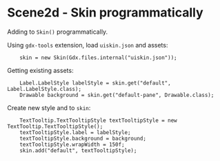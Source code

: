 # Scene2d - Skin programmatically

Adding to `Skin()` programmatically.

Using `gdx-tools` extension, load `uiskin.json` and assets:

```
    skin = new Skin(Gdx.files.internal("uiskin.json"));
```

Getting existing assets:

```
    Label.LabelStyle labelStyle = skin.get("default", Label.LabelStyle.class);
    Drawable background = skin.get("default-pane", Drawable.class);
```

Create new style and to `skin`:

```
    TextTooltip.TextTooltipStyle textTooltipStyle = new TextTooltip.TextTooltipStyle();
    textTooltipStyle.label = labelStyle;
    textTooltipStyle.background = background;
    textTooltipStyle.wrapWidth = 150f;
    skin.add("default", textTooltipStyle);
```
